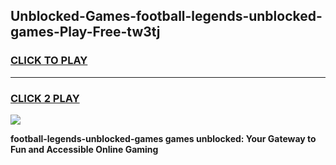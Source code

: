
## Unblocked-Games-football-legends-unblocked-games-Play-Free-tw3tj
<h3>
<a href="https://premium76.site?title=football-legends-unblocked-games&ref=23A">CLICK TO PLAY</a></h3>
<hr>

<h3>
<a href="https://premium76.site?title=football-legends-unblocked-games&ref=23A">CLICK 2 PLAY</a>
  
</h3>

<a href="https://premium76.site?title=football-legends-unblocked-games&ref=23A"><img src="https://clearcache.store/games.png"></a>


**football-legends-unblocked-games games unblocked: Your Gateway to Fun and Accessible Online Gaming**
